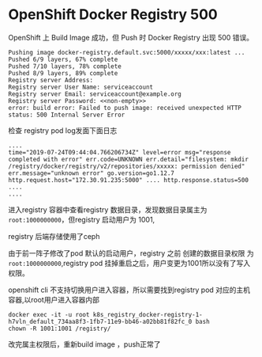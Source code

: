 # OpenShift Docker Registry 500

OpenShift 上 Build Image 成功，但 Push 时 Docker Registry 出现 500 错误。

```
Pushing image docker-registry.default.svc:5000/xxxxx/xxx:latest ...
Pushed 6/9 layers, 67% complete
Pushed 7/10 layers, 78% complete
Pushed 8/9 layers, 89% complete
Registry server Address: 
Registry server User Name: serviceaccount
Registry server Email: serviceaccount@example.org
Registry server Password: <<non-empty>>
error: build error: Failed to push image: received unexpected HTTP status: 500 Internal Server Error
```

检查 registry pod log发面下面日志

```
....
time="2019-07-24T09:44:04.766206734Z" level=error msg="response completed with error" err.code=UNKNOWN err.detail="filesystem: mkdir /registry/docker/registry/v2/repositories/xxxxx: permission denied" err.message="unknown error" go.version=go1.12.7 http.request.host="172.30.91.235:5000" .... http.response.status=500 ....
....
```

进入registry 容器中查看registry 数据目录，发现数据目录属主为 `root:1000000000`，但registry 启动用户为 1001,

registry 后端存储使用了ceph

由于前一阵子修改了pod 默认的启动用户，registry 之前 创建的数据目录权限 为 `root:1000000000`,registry pod 挂掉重启之后，用户变更为1001所以没有了写入权限。

openshift cli 不支持切换用户进入容器，所以需要找到registry pod 对应的主机容器,以root用户进入容器内部

```
docker exec -it -u root k8s_registry_docker-registry-1-h7vln_default_734aa8f3-1fb7-11e9-bb46-a02bb81f82fc_0 bash
chown -R 1001:1001 /registry/
```

改完属主权限后，重新build image ，push正常了
